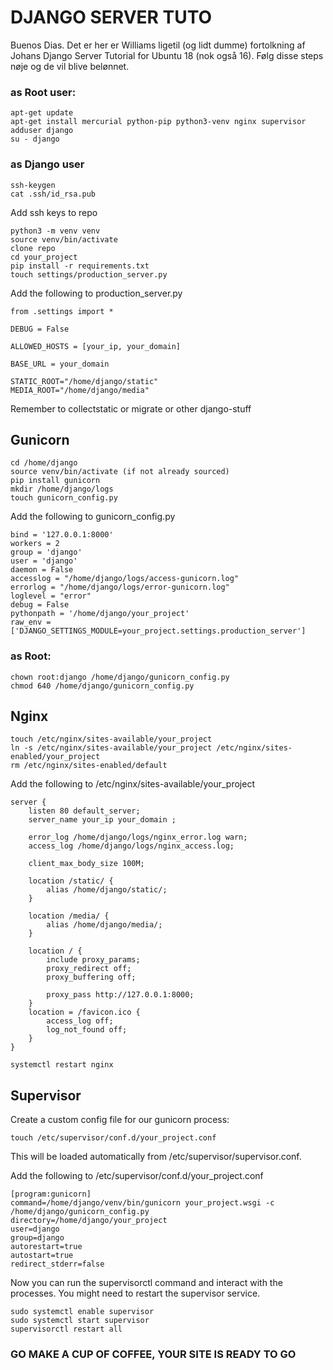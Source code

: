 # DJANGO SERVER TUTO
Buenos Dias.
Det er her er Williams ligetil (og lidt dumme) fortolkning af Johans Django Server Tutorial for Ubuntu 18 (nok også 16).
Følg disse steps nøje og de vil blive belønnet.

### as Root user:
```
apt-get update 	
apt-get install mercurial python-pip python3-venv nginx supervisor
adduser django
su - django
```

### as Django user
```
ssh-keygen
cat .ssh/id_rsa.pub
```
Add ssh keys to repo

```
python3 -m venv venv
source venv/bin/activate
clone repo
cd your_project
pip install -r requirements.txt
touch settings/production_server.py
```
Add the following to production_server.py

```
from .settings import *

DEBUG = False

ALLOWED_HOSTS = [your_ip, your_domain]

BASE_URL = your_domain

STATIC_ROOT="/home/django/static"
MEDIA_ROOT="/home/django/media"
```
Remember to collectstatic or migrate or other django-stuff

## Gunicorn 
```
cd /home/django
source venv/bin/activate (if not already sourced)
pip install gunicorn
mkdir /home/django/logs
touch gunicorn_config.py
```
Add the following to gunicorn_config.py

```
bind = '127.0.0.1:8000'
workers = 2
group = 'django'
user = 'django'
daemon = False
accesslog = "/home/django/logs/access-gunicorn.log"
errorlog = "/home/django/logs/error-gunicorn.log"
loglevel = "error"
debug = False
pythonpath = '/home/django/your_project'
raw_env = ['DJANGO_SETTINGS_MODULE=your_project.settings.production_server']
```

### as Root:
```
chown root:django /home/django/gunicorn_config.py
chmod 640 /home/django/gunicorn_config.py
```

## Nginx
```
touch /etc/nginx/sites-available/your_project
ln -s /etc/nginx/sites-available/your_project /etc/nginx/sites-enabled/your_project
rm /etc/nginx/sites-enabled/default
```

Add the following to /etc/nginx/sites-available/your_project

```
server {
	listen 80 default_server;
	server_name your_ip your_domain ;

	error_log /home/django/logs/nginx_error.log warn;
	access_log /home/django/logs/nginx_access.log;

	client_max_body_size 100M;

	location /static/ {
		alias /home/django/static/;
	}

	location /media/ {
		alias /home/django/media/;
	}

	location / {
		include proxy_params;
		proxy_redirect off;
		proxy_buffering off;

		proxy_pass http://127.0.0.1:8000;
	}
	location = /favicon.ico {
		access_log off;
		log_not_found off;
	}
}
```

```
systemctl restart nginx
```

## Supervisor
Create a custom config file for our gunicorn process:

```
touch /etc/supervisor/conf.d/your_project.conf
```
This will be loaded automatically from /etc/supervisor/supervisor.conf.

Add the following to /etc/supervisor/conf.d/your_project.conf

```
[program:gunicorn]
command=/home/django/venv/bin/gunicorn your_project.wsgi -c /home/django/gunicorn_config.py
directory=/home/django/your_project
user=django
group=django
autorestart=true
autostart=true
redirect_stderr=false
```
Now you can run the supervisorctl command and interact with the processes. You might need to restart the supervisor service.

```
sudo systemctl enable supervisor
sudo systemctl start supervisor
supervisorctl restart all
```


### GO MAKE A CUP OF COFFEE, YOUR SITE IS READY TO GO